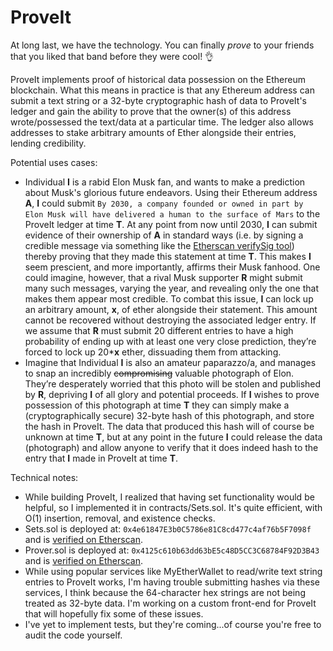 # ProveIt
 
At long last, we have the technology. You can finally _prove_ to your friends that you liked that band before they were cool! :ok_hand:
 
ProveIt implements proof of historical data possession on the Ethereum blockchain. What this means in practice is that any Ethereum address can submit a text string or a 32-byte cryptographic hash of data to ProveIt's ledger and gain the ability to prove that the owner(s) of this address wrote/possessed the text/data at a particular time. The ledger also allows addresses to stake arbitrary amounts of Ether alongside their entries, lending credibility.
 
Potential uses cases:
* Individual __I__ is a rabid Elon Musk fan, and wants to make a prediction about Musk's glorious future endeavors. Using their Ethereum address __A__, __I__ could submit ```By 2030, a company founded or owned in part by Elon Musk will have delivered a human to the surface of Mars``` to the ProveIt ledger at time __T__. At any point from now until 2030, __I__ can submit evidence of their ownership of __A__ in standard ways (i.e. by signing a credible message via something like the [Etherscan verifySig tool](https://etherscan.io/verifySig)) thereby proving that they made this statement at time __T__. This makes __I__ seem prescient, and more importantly, affirms their Musk fanhood. One could imagine, however, that a rival Musk supporter __R__ might submit many such messages, varying the year, and revealing only the one that makes them appear most credible. To combat this issue, __I__ can lock up an arbitrary amount, __x__, of ether alongside their statement. This amount cannot be recovered without destroying the associated ledger entry. If we assume that __R__ must submit 20 different entries to have a high probability of ending up with at least one very close prediction, they’re forced to lock up 20*__x__ ether, dissuading them from attacking.
* Imagine that Individual __I__ is also an amateur paparazzo/a, and manages to snap an incredibly ~~compromising~~ valuable photograph of Elon. They’re desperately worried that this photo will be stolen and published by __R__, depriving __I__ of all glory and potential proceeds. If __I__ wishes to prove possession of this photograph at time __T__ they can simply make a (cryptographically secure) 32-byte hash of this photograph, and store the hash in ProveIt. The data that produced this hash will of course be unknown at time __T__, but at any point in the future __I__ could release the data (photograph) and allow anyone to verify that it does indeed hash to the entry that __I__ made in ProveIt at time __T__.
 
Technical notes:
* While building ProveIt, I realized that having set functionality would be helpful, so I implemented it in contracts/Sets.sol. It's quite efficient, with O(1) insertion, removal, and existence checks.
* Sets.sol is deployed at: ```0x4e61847E3b0C5786e81C8cd477c4af76b5F7098f``` and is [verified on Etherscan](https://etherscan.io/address/0x4e61847e3b0c5786e81c8cd477c4af76b5f7098f).
* Prover.sol is deployed at: ```0x4125c610b63dd63bE5c48D5CC3C68784F92D3B43``` and is [verified on Etherscan](https://etherscan.io/address/0x4125c610b63dd63bE5c48D5CC3C68784F92D3B43).
* While using popular services like MyEtherWallet to read/write text string entries to ProveIt works, I'm having trouble submitting hashes via these services, I think because the 64-character hex strings are not being treated as 32-byte data. I'm working on a custom front-end for ProveIt that will hopefully fix some of these issues.
* I've yet to implement tests, but they're coming...of course you're free to audit the code yourself.
